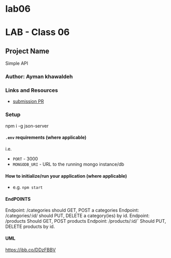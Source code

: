 
# lab06
# LAB - Class 06
## Project Name
Simple API

### Author: Ayman khawaldeh
### Links and Resources
- [submission PR](https://github.com/ayman-401-advanced-javascript/lab06/pulls)

### Setup
npm i -g json-server 
#### `.env` requirements (where applicable)
i.e.
- `PORT` - 3000
- `MONGODB_URI` - URL to the running mongo instance/db
#### How to initialize/run your application (where applicable)
- e.g. `npm start`
#### EndPOINTS
Endpoint: /categories should GET, POST a categories
Endpoint: /categories/:id/ should PUT, DELETE a category(ies) by id.
Endpoint: /products Should GET, POST products
Endpoint: /products/:id/` Should PUT, DELETE products by id.
#### UML
https://ibb.co/DDzFBBV
